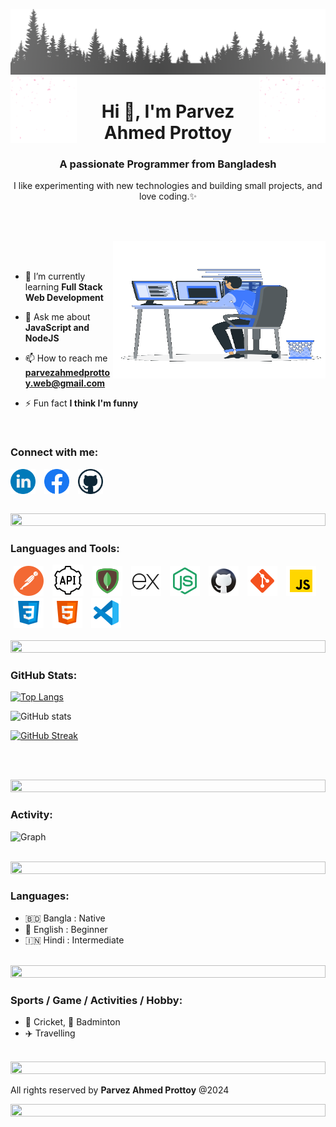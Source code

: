 ![logo](./assets/forest.png)
<img align="left" src="./assets/gift.gif" width="21%" style="display:inline;"><img align="right" src="./assets/gift.gif" width="21%" style="display:inline;">

<h1 align="center">Hi 👋, I'm Parvez Ahmed Prottoy</h1>
<h3 align="center">A passionate Programmer from Bangladesh</h3>
<p align="center">I like experimenting with new technologies and building small projects, and love coding.✨</p>

<br><br>

<img align="right" alt="Coding" width="340" height="220" src="./assets/coding.gif">
<br><br>

<!-- - 🔭 I’m currently working on **UA IT(JKH IT)** -->

- 🌱 I’m currently learning **Full Stack Web Development**

- 💬 Ask me about **JavaScript and NodeJS**

- 📫 How to reach me **parvezahmedprottoy.web@gmail.com**

- ⚡ Fun fact **I think I'm funny**

<br>

<h3 align="left">Connect with me:</h3>
<p align="left">
<a style="margin-right:10px" href="https://www.linkedin.com/in/parvez-ahmed-prottoy-094048272/" target="blank"><img align="center" src="./assets/linkedin.png" alt="parvez-ahmed-prottoy" width="40" /></a>
<a style="margin-right:10px" href="https://www.facebook.com/profile.php?id=100091923693667" target="blank"><img align="center" src="./assets/facebook.png" alt="parvez-ahmed-prottoy" width="40" /></a>
<a href="https://github.com/parvez-ahmed-prottoy-web" target="blank"><img align="center" src="./assets/social.png" alt="supun.nanayakkaraii" width="40" /></a>
</p>
<br>

<img src="https://i.imgur.com/dBaSKWF.gif" height="20" width="100%">

<h3 align="left">Languages and Tools:</h3>

<div align="left">
<img alt="postman" title="postman" hspace="5" src="./assets/skills/icons8-postman-is-the-only-complete-api-development-environment-48.png" />
<img alt="rest-api" title="rest-api" hspace="5" src="./assets/skills/icons8-rest-api-50.png" />
<img alt="mongodb" title="mongodb" hspace="5" src="./assets/skills/icons8-mongodb-48.png" />
<img alt="express" title="expressjs" hspace="5" src="./assets/skills/icons8-express-js-48.png" />
<img alt="nodejs" title="nodejs" hspace="5" src="./assets/skills/icons8-nodejs-48 (1).png" />
<img alt="github" title="github" hspace="5" src="./assets/skills/icons8-github-48.png" />
<img alt="git" title="git" hspace="5" src="./assets/skills/icons8-git-48.png" />
<img alt="javaScript" title="javaScript" hspace="5" src="./assets/skills/icons8-js-48.png" />
<img alt="css3" title="css3" hspace="5" src="./assets/skills/icons8-css-48.png" />
<img alt="html5" title="html" hspace="5" src="./assets/skills/icons8-html-48.png" />
<img alt="visual-studio-code" title="visual" hspace="5" src="./assets/skills/icons8-visual-studio-code-2019-48.png" />
</div>

<br/>

<img src="https://i.imgur.com/dBaSKWF.gif" height="20" width="100%">

<h3 align="left">GitHub Stats:</h3>
<div align="left">

[![Top Langs](https://github-readme-stats.vercel.app/api/top-langs/?username=parvez-prottoy)](https://github.com/anuraghazra/github-readme-stats)

![GitHub stats](https://github-readme-stats.vercel.app/api?username=parvez-prottoy&theme=midnight-purple&show_icons=true&show=reviews,prs_merged,prs_merged_percentage&hide=contribs,issues)

[![GitHub Streak](https://streak-stats.demolab.com/?user=parvez-prottoy&theme=midnight-purple)](https://git.io/streak-stats)

</div>

<br><br>

<img src="https://i.imgur.com/dBaSKWF.gif" height="20" width="100%">

<h3 align="left">Activity:</h3>

![Graph](https://github-readme-activity-graph.vercel.app/graph?username=parvez-ahmed-prottoy-web&custom_title=Supun's%20GitHub%20Activity%20Graph&bg_color=0D1117&color=7F3FBF&line=7F3FBF&point=7F3FBF&area_color=FFFFFF&title_color=FFFFFF&area=true)
<br><br>

<img src="https://i.imgur.com/dBaSKWF.gif" height="20" width="100%">

<h3 align="left">Languages:</h3>

- 🇧🇩 Bangla : Native
- 🏴󠁧󠁢󠁥󠁮󠁧󠁿 English : Beginner
- 🇮🇳 Hindi : Intermediate
  <br><br>

<img src="https://i.imgur.com/dBaSKWF.gif" height="20" width="100%">

<h3 align="left">Sports / Game / Activities / Hobby:</h3>

- 🏏 Cricket, 🏸 Badminton
- ✈️ Travelling
  <br><br>

<img src="https://i.imgur.com/dBaSKWF.gif" height="20" width="100%">

All rights reserved by **Parvez Ahmed Prottoy** @2024

<img src="https://i.imgur.com/dBaSKWF.gif" height="20" width="100%">
